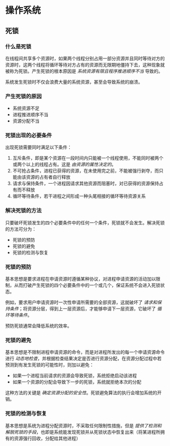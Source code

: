# 操作系统

## 死锁

### 什么是死锁

在线程间共享多个资源时，如果两个线程分别占用一部分资源并且同时等待对方的资源时，这两个线程将循环等待对方占有的资源而无限期地僵持下去，这种现象就被称为死锁。产生死锁的根本原因是 _系统资源有限且程序推进顺序不当_ 导致的。

系统发生死锁时不仅会浪费大量的系统资源，甚至会导致系统的崩溃。

### 产生死锁的原因

- 系统资源不足
- 进程推进顺序不当
- 资源分配不当

### 死锁出现的必要条件

出现死锁需要同时满足以下条件：

1. 互斥条件，即是某个资源在一段时间内只能被一个线程使用，不能同时被两个或两个以上的线程占有。这是 _由资源的属性决定的_。
2. 不可抢占条件，进程已获得的资源，在未使用完之前，不能被强行剥夺，而只能由该资源的占有者自行释放
3. 请求与保持条件，一个进程因请求其他资源而阻塞时，对已获得的资源保持占有而不释放
4. 循环等待条件，若干进程之间形成一种头尾相接的循环等待资源关系


### 解决死锁的方法

只要破坏死锁发生的四个必要条件中的任何一个条件，死锁就不会发生。解决死锁的方法可分为：
- 死锁的预防
- 死锁的避免
- 死锁的检测与恢复

### 死锁的预防

基本思想是要求进程在申请资源时遵循某种协议，对进程申请资源的活动加以限制，从而打破产生死锁的四个必要条件中的一个或几个，保证系统不会进入死锁状态。

例如，要求用户申请资源时一次性申请所需要的全部资源，这就破坏了 _请求和保持条件_；将资源分层，得到上一层资源后，才能够申请下一层资源，它破坏了 _循环等待条件_。

预防死锁通常会降低系统的效率。

### 死锁的避免

基本思想是不限制进程申请资源的命令，而是对进程所发出的每一个申请资源命令进行 _动态地检查_，并根据检查结果决定是否进行资源分配，在资源分配过程中若预测到有发生死锁的可能性时，则加以避免：

- 如果一个进程当前请求的资源会导致死锁，系统拒绝启动该进程
- 如果一个资源的分配会导致下一步的死锁，系统就拒绝本次的分配

这种方法的关键是 _确定资源分配的安全性_。死锁避免算法的执行会增加系统的开销。


### 死锁的检测与恢复

基本思想是系统为进程分配资源时，不采取任何限制性措施，但是 _提供了检测和解脱死锁的手段_，也即是系统能发现死锁并从死锁状态中恢复出来（将某进程所拥有的资源强行回收，分配给其他进程）

